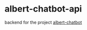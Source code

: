 # albert-chatbot-api

backend for the project [albert-chatbot](https://github.com/Vinny-knzts/albert-chatbot)
